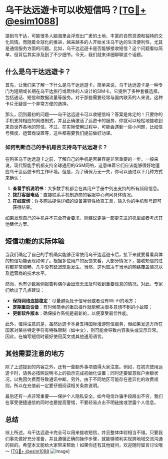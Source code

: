 # 乌干达远遊卡可以收短信吗？[[TG💪+ @esim1088](https://t.me/s/esim1088)]

提到乌干达，可能很多人脑海里会浮现出广袤的土地、丰富的自然资源和独特的文化风情。而随着全球化的推进，越来越多的人开始关注乌干达的生活便利性，尤其是通信服务方面的问题。比如，乌干达远遊卡是否能够接收短信？这个问题看似简单，但背后其实涉及到了不少细节。今天，我们就来详细聊聊这个话题。

## 什么是乌干达远遊卡？

首先，让我们来了解一下什么是乌干达远遊卡。简单来说，乌干达远遊卡是一种专门为短期或长期在乌干达旅行或居住的人设计的SIM卡。它提供了多种套餐选择，包括通话、短信和数据流量等服务。对于那些需要经常与国内联系的人来说，这种卡片无疑是一个非常方便的选择。

那么，回到最初的问题——乌干达远遊卡可以收短信吗？答案是肯定的！只要你的手机支持相应的网络制式，并且正确激活了远遊卡的服务，你就可以轻松地接收到来自世界各地的短信。不过，在实际使用过程中，可能会遇到一些小问题，比如信号强度、运营商设置等，这些都需要我们提前做好功课。

### 如何判断自己的手机是否支持乌干达远遊卡？

在购买乌干达远遊卡之前，了解自己的手机是否兼容是非常重要的一步。一般来说，现代智能手机都支持全球通用的GSM网络，这意味着它们应该能够很好地适应乌干达远遊卡的工作环境。但是，为了确保万无一失，你可以通过以下几种方式来确认：

1. **查看手机说明书**：大多数手机都会在其用户手册中列出支持的所有频段信息。
2. **拨打客服电话**：直接联系手机制造商的客服中心询问具体情况。
3. **在线查询**：许多网站提供详细的设备兼容性检查工具，输入你的手机型号即可获得结果。

如果发现自己的手机并不完全符合要求，则建议更换一部更先进的机型或者考虑其他替代方案。

## 短信功能的实际体验

当我们确定了自己的手机确实能够正常使用乌干达远遊卡后，接下来就要看看具体的短信功能表现如何了。根据多位用户的反馈来看，大部分情况下，接收短信的过程都非常顺畅，几乎没有延迟现象发生。当然，这也取决于当地的网络覆盖情况以及运营商的技术水平。

然而，也有少数案例报告称偶尔会出现无法及时收到重要信息的情况。对此，专家们给出了几点建议：

- **保持网络连接稳定**：尽量避免处于信号弱或者没有Wi-Fi的地方；
- **定期重启设备**：有时候简单的重启操作就能解决很多意想不到的小故障；
- **更新软件版本**：确保操作系统是最新的，以便享受最佳性能。

此外，值得注意的是，虽然远遊卡本身支持国际漫游短信服务，但如果发送方所在国家对某些特定字符有特殊限制（如中文），则可能会导致内容丢失或显示异常。因此，在编写短信时最好使用英文或其他通用语言。

## 其他需要注意的地方

除了上述提到的内容之外，还有一些额外事项值得大家注意。例如，在初次使用远遊卡时，请务必按照说明书上的指示完成初始化设置；同时还要留意账户余额状况，以免因欠费而导致通讯中断。另外，由于不同地区可能存在差异化的收费规则，所以在充值前一定要仔细阅读相关条款说明。

最后还有一点非常重要——保护个人隐私安全。如今电信诈骗手段层出不穷，我们在享受便捷通信的同时也要提高警惕，不要轻易点击不明链接或泄露个人信息。

## 总结

综上所述，乌干达远遊卡完全可以用来接收短信，并且整体体验相当不错。只要我们事先做好充分准备，并且遵循正确的操作步骤，就能够顺利实现跨地域交流沟通的目的。希望本文能给大家带来帮助！如果你还有其他疑问，欢迎随时留言讨论哦～ [[TG💪+ @esim1088](https://t.me/s/esim1088) ![Image](https://i.postimg.cc/4NQfJmqS/Snipaste-2025-05-13-00-14-12.png)]